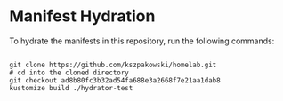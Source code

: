 
# Manifest Hydration

To hydrate the manifests in this repository, run the following commands:

```shell

git clone https://github.com/kszpakowski/homelab.git
# cd into the cloned directory
git checkout ad8b80fc3b32ad54fa688e3a2668f7e21aa1dab8
kustomize build ./hydrator-test
```